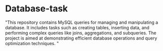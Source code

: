 # Database-task
 "This repository contains MySQL queries for managing and manipulating a database. It includes tasks such as creating tables, inserting data, and performing complex queries like joins, aggregations, and subqueries. The project is aimed at demonstrating efficient database operations and query optimization techniques. "
